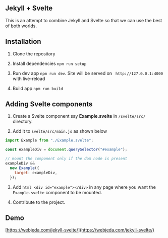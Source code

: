 ## Jekyll + Svelte

This is an attempt to combine Jekyll and Svelte so that we can use the best of both worlds.

## Installation

1. Clone the repository

2. Install dependencies `npm run setup`

3. Run dev app `npm run dev`. Site will be served on ` http://127.0.0.1:4000` with live-reload

4. Build app `npm run build`

## Adding Svelte components

1. Create a Svelte component say **Example.svelte** in `/svelte/src/` directory.

2. Add it to `svelte/src/main.js` as shown below

```javascript
import Example from "./Example.svelte";

const exampleDiv = document.querySelector("#example");

// mount the component only if the dom node is present
exampleDiv &&
  new Example({
    target: exampleDiv,
  });
```

3. Add ```html <div id="example"></div>``` in any page where you want the `Example.svelte` component to be mounted.

4. Contribute to the project.

## Demo

[https://webjeda.com/jekyll-svelte/](https://webjeda.com/jekyll-svelte/)
